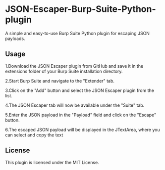 # JSON-Escaper-Burp-Suite-Python-plugin
A simple and easy-to-use Burp Suite Python plugin for escaping JSON payloads.

## Usage

1.Download the JSON Escaper plugin from GitHub and save it in the extensions folder of your Burp Suite installation directory.

2.Start Burp Suite and navigate to the "Extender" tab.

3.Click on the "Add" button and select the JSON Escaper plugin from the list.

4.The JSON Escaper tab will now be available under the "Suite" tab.

5.Enter the JSON payload in the "Payload" field and click on the "Escape" button.

6.The escaped JSON payload will be displayed in the JTextArea, where you can select and copy the text

## License
This plugin is licensed under the MIT License.
